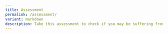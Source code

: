 ```yaml
---
title: Assessment
permalink: /assessment/
variant: markdown
description: Take this assessment to check if you may be suffering from Presbycusis.
---
```

<p></p>